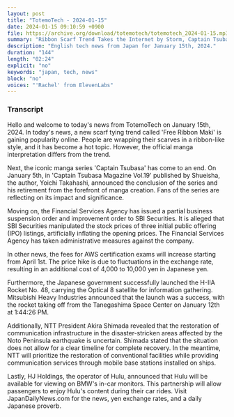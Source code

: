 ```yaml
---
layout: post
title: "TotemoTech - 2024-01-15"
date: 2024-01-15 09:10:59 +0900
file: https://archive.org/download/totemotech/totemotech_2024-01-15.mp3
summary: "Ribbon Scarf Trend Takes the Internet by Storm, Captain Tsubasa Manga Series Comes to an End, & more…"
description: "English tech news from Japan for January 15th, 2024."
duration: "144"
length: "02:24"
explicit: "no"
keywords: "japan, tech, news"
block: "no"
voices: "'Rachel' from ElevenLabs"
---
```


### Transcript

Hello and welcome to today's news from TotemoTech on January 15th, 2024. In today's news, a new scarf tying trend called 'Free Ribbon Maki' is gaining popularity online. People are wrapping their scarves in a ribbon-like style, and it has become a hot topic. However, the official manga interpretation differs from the trend. 

Next, the iconic manga series 'Captain Tsubasa' has come to an end. On January 5th, in 'Captain Tsubasa Magazine Vol.19' published by Shueisha, the author, Yoichi Takahashi, announced the conclusion of the series and his retirement from the forefront of manga creation. Fans of the series are reflecting on its impact and significance.

Moving on, the Financial Services Agency has issued a partial business suspension order and improvement order to SBI Securities. It is alleged that SBI Securities manipulated the stock prices of three initial public offering (IPO) listings, artificially inflating the opening prices. The Financial Services Agency has taken administrative measures against the company.

In other news, the fees for AWS certification exams will increase starting from April 1st. The price hike is due to fluctuations in the exchange rate, resulting in an additional cost of 4,000 to 10,000 yen in Japanese yen.

Furthermore, the Japanese government successfully launched the H-IIA Rocket No. 48, carrying the Optical 8 satellite for information gathering. Mitsubishi Heavy Industries announced that the launch was a success, with the rocket taking off from the Tanegashima Space Center on January 12th at 1:44:26 PM.

Additionally, NTT President Akira Shimada revealed that the restoration of communication infrastructure in the disaster-stricken areas affected by the Noto Peninsula earthquake is uncertain. Shimada stated that the situation does not allow for a clear timeline for complete recovery. In the meantime, NTT will prioritize the restoration of conventional facilities while providing communication services through mobile base stations installed on ships.

Lastly, HJ Holdings, the operator of Hulu, announced that Hulu will be available for viewing on BMW's in-car monitors. This partnership will allow passengers to enjoy Hulu's content during their car rides.   Visit JapanDailyNews.com for the news, yen exchange rates, and a daily Japanese proverb.
